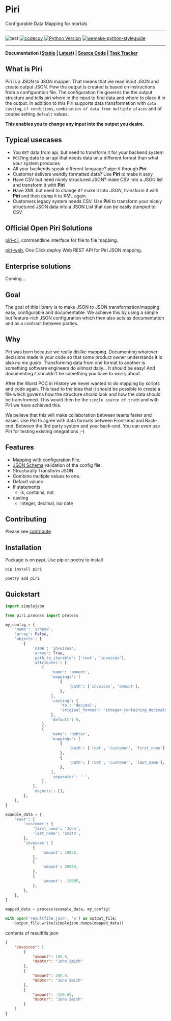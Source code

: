 # Piri
Configurable Data Mapping for mortals
___
![test](https://github.com/greenbird/piri/workflows/test/badge.svg)
[![codecov](https://codecov.io/gh/greenbird/piri/branch/master/graph/badge.svg)](https://codecov.io/gh/greenbird/piri)
[![Python Version](https://img.shields.io/pypi/pyversions/piri.svg)](https://pypi.org/project/piri/)
[![wemake-python-styleguide](https://img.shields.io/badge/style-wemake-000000.svg)](https://github.com/wemake-services/wemake-python-styleguide)
___

**Documentation
([Stable](https://piri.readthedocs.io/) |
[Latest](https://piri.readthedocs.io/en/latest/)) |
[Source Code](https://github.com/greenbird/piri) |
[Task Tracker](https://github.com/greenbird/piri/issues)**

## What is Piri

Piri is a JSON to JSON mapper. That means that we read input JSON and create output JSON. How the output is created is based on instructions from a configuration file. The configuration file governs the the output structure and tells piri where in the input to find data and where to place it in the output. In addition to this Piri supports data transformation with `data casting`, `if conditions`, `combination of data from multiple places` and of course setting `default` values.

__This enables you to change any input into the output you desire.__

## Typical usecases

* You `GET` data from api, but need to transform it for your backend system
* `POST`ing data to an api that needs data on a different format than what your system produces
* All your backends speak different language? pipe it through __Piri__
* Customer delivers weirdly formatted data? Use __Piri__ to make it sexy
* Have CSV but need nicely structured JSON? make CSV into a JSON list and transform it with __Piri__
* Have XML but need to change it? make it into JSON, transform it with __Piri__ and then dump it to XML again.
* Customers legacy system needs CSV. Use __Piri__ to transform your nicely structured JSON data into a JSON List that can be easily dumped to CSV

## Official Open Piri Solutions

[piri-cli](https://github.com/greenbird/piri-cli), commandline interface for file to file mapping.

[piri-web](https://github.com/greenbird/piri-web), One Click deploy Web REST API for Piri JSON mapping.

## Enterprise solutions

Coming...

## Goal

The goal of this library is to make JSON to JSON transformation/mapping easy, configurable and documentable. We achieve this by using a simple but feature-rich JSON configuration which then also acts as documentation and as a contract between parties.

## Why

Piri was born because we really dislike mapping. Documenting whatever decisions made in your code so that some product owner understands it is also _no me gusto_. Transforming data from one format to another is something software engineers do allmost daily... It should be easy! And documenting it shouldn't be something you have to worry about.

After the Worst POC in History we never wanted to do mapping by scripts and code again. This lead to the idea that it should be possible to create a file which governs how the structure should look and how the data should be transformed. This would then be the `single source of truth` and with Piri we have achieved this.

We believe that this will make collaboration between teams faster and easier. Use Piri to agree with data formats between Front-end and Back-end. Between the 3rd party system and your back-end. You can even use Piri for testing existing integrations ;-)

## Features

* Mapping with configuration File.
* [JSON Schema](https://json-schema.org/) validation of the config file.
* Structurally Transform JSON
* Combine multiple values to one.
* Default values
* If statements
    * is, contains, not
* casting
    * integer, decimal, iso date

## Contributing
Please see [contribute](../contributing)

## Installation

Package is on pypi. Use pip or poetry to install

```sh
pip install piri
```
```sh
poetry add piri
```

## Quickstart
```python
import simplejson

from piri.process import process

my_config = {
    'name': 'schema',
    'array': False,
    'objects': [
        {
            'name': 'invoices',
            'array': True,
            'path_to_iterable': ['root', 'invoices'],
            'attributes': [
                {
                    'name': 'amount',
                    'mappings': [
                        {
                            'path': ['invoices', 'amount'],
                        },
                    ],
                    'casting': {
                        'to': 'decimal',
                        'original_format': 'integer_containing_decimals',
                    },
                    'default': 0,
                },
                {
                    'name': 'debtor',
                    'mappings': [
                        {
                            'path': ['root', 'customer', 'first_name'],
                        },
                        {
                            'path': ['root', 'customer', 'last_name'],
                        },
                    ],
                    'separator': ' ',
                },
            ],
            'objects': [],
        },
    ],
}

example_data = {
    'root': {
        'customer': {
            'first_name': 'John',
            'last_name': 'Smith',
        },
        'invoices': [
            {
                'amount': 10050,
            },
            {
                'amount': 20050,
            },
            {
                'amount': -15005,
            },
        ],
    },
}

mapped_data = process(example_data, my_config)

with open('resultfile.json', 'w') as output_file:
    output_file.write(simplejson.dumps(mapped_data))

```

contents of resultfile.json
```json
{
    "invoices": [
        {
            "amount": 100.5,
            "debtor": "John Smith"
        },
        {
            "amount": 200.5,
            "debtor": "John Smith"
        },
        {
            "amount": -150.05,
            "debtor": "John Smith"
        }
    ]
}
```
